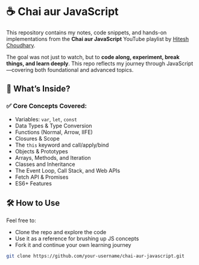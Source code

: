 # ☕ Chai aur JavaScript

This repository contains my notes, code snippets, and hands-on implementations from the **Chai aur JavaScript** YouTube playlist by [Hitesh Choudhary](https://www.youtube.com/playlist?list=PLu71SKxNbfoBuX3f4EOACle2y-tRC5Q37).

The goal was not just to watch, but to **code along, experiment, break things, and learn deeply**. This repo reflects my journey through JavaScript—covering both foundational and advanced topics.


## 📌 What’s Inside?

### ✅ Core Concepts Covered:
- Variables: `var`, `let`, `const`
- Data Types & Type Conversion
- Functions (Normal, Arrow, IIFE)
- Closures & Scope
- The `this` keyword and call/apply/bind
- Objects & Prototypes
- Arrays, Methods, and Iteration
- Classes and Inheritance
- The Event Loop, Call Stack, and Web APIs
- Fetch API & Promises
- ES6+ Features



## 🛠 How to Use

Feel free to:
- Clone the repo and explore the code
- Use it as a reference for brushing up JS concepts
- Fork it and continue your own learning journey

```bash
git clone https://github.com/your-username/chai-aur-javascript.git

